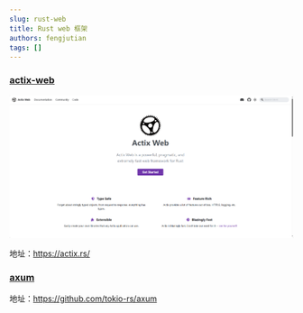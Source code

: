 ```yaml
---
slug: rust-web
title: Rust web 框架
authors: fengjutian
tags: []
---
```


### [actix-web](https://github.com/actix/actix-web)

![alt text](./static/imgs/actix.png)

地址：https://actix.rs/

### [axum](https://github.com/tokio-rs/axum)

地址：https://github.com/tokio-rs/axum



